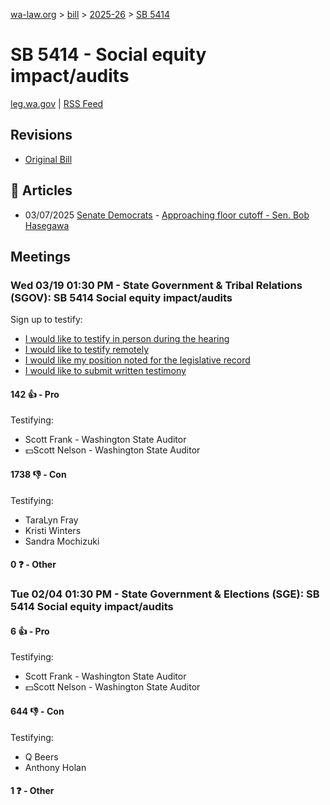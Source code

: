 [wa-law.org](/) > [bill](/bill/) > [2025-26](/bill/2025-26/) > [SB 5414](/bill/2025-26/sb/5414/)

# SB 5414 - Social equity impact/audits
[leg.wa.gov](https://app.leg.wa.gov/billsummary?BillNumber=5414&Year=2025&Initiative=false) | [RSS Feed](./rss.xml)

## Revisions
* [Original Bill](1/)

## 📰 Articles
* 03/07/2025 [Senate Democrats](/org/senate_democrats/) - [Approaching floor cutoff - Sen. Bob Hasegawa](https://senatedemocrats.wa.gov/hasegawa/2025/03/06/approaching-floor-cutoff/#:~:text=5414)

## Meetings
### Wed 03/19 01:30 PM - State Government & Tribal Relations (SGOV): SB 5414 Social equity impact/audits
Sign up to testify:
* [I would like to testify in person during the hearing](https://app.leg.wa.gov/csi/Testifier/Add?chamber=House&mId=33063&aId=165643&caId=26536&tId=1)
* [I would like to testify remotely](https://app.leg.wa.gov/csi/Testifier/Add?chamber=House&mId=33063&aId=165643&caId=26536&tId=2)
* [I would like my position noted for the legislative record](https://app.leg.wa.gov/csi/Testifier/Add?chamber=House&mId=33063&aId=165643&caId=26536&tId=3)
* [I would like to submit written testimony](https://app.leg.wa.gov/csi/Testifier/Add?chamber=House&mId=33063&aId=165643&caId=26536&tId=4)

#### 142 👍 - Pro
Testifying:
* Scott Frank - Washington State Auditor
* 💵Scott Nelson - Washington State Auditor

#### 1738 👎 - Con
Testifying:
* TaraLyn Fray
* Kristi Winters
* Sandra Mochizuki

#### 0 ❓ - Other

### Tue 02/04 01:30 PM - State Government & Elections (SGE): SB 5414 Social equity impact/audits
#### 6 👍 - Pro
Testifying:
* Scott Frank - Washington State Auditor
* 💵Scott Nelson - Washington State Auditor

#### 644 👎 - Con
Testifying:
* Q Beers
* Anthony Holan

#### 1 ❓ - Other
